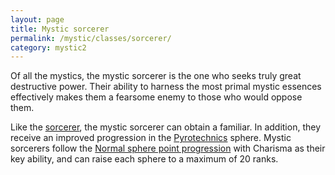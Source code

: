 ```yaml
---
layout: page
title: Mystic sorcerer
permalink: /mystic/classes/sorcerer/
category: mystic2
---
```

Of all the mystics, the mystic sorcerer is the one who seeks truly great
destructive power. Their ability to harness the most primal mystic
essences effectively makes them a fearsome enemy to those who would
oppose them.

Like the
[sorcerer](http://d20srd.org/srd/classes/sorcererWizard.htm#sorcerer),
the mystic sorcerer can obtain a familiar. In addition, they receive an
improved progression in the [Pyrotechnics](/mystic/spheres/pyrotechnics)
sphere. Mystic sorcerers follow the [Normal sphere point
progression](/mystic/points/types) with Charisma as their key ability,
and can raise each sphere to a maximum of 20 ranks.
